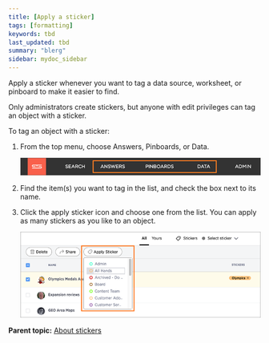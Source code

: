 ```yaml
---
title: [Apply a sticker]
tags: [formatting]
keywords: tbd
last_updated: tbd
summary: "blerg"
sidebar: mydoc_sidebar
---
```

Apply a sticker whenever you want to tag a data source, worksheet, or pinboard to make it easier to find.

Only administrators create stickers, but anyone with edit privileges can tag an object with a sticker.

To tag an object with a sticker:

1.   From the top menu, choose Answers, Pinboards, or Data.

     ![](../../images/choose_data_answers_pinboards.png "Choose Answers, Pinboards, or Data")

2.   Find the item(s) you want to tag in the list, and check the box next to its name.
3.   Click the apply sticker icon and choose one from the list. You can apply as many stickers as you like to an object.

     ![](../../images/apply_sticker.png "Choose a sticker to apply")


**Parent topic:** [About stickers](../../admin/data_modeling/stickers_concept.html)
